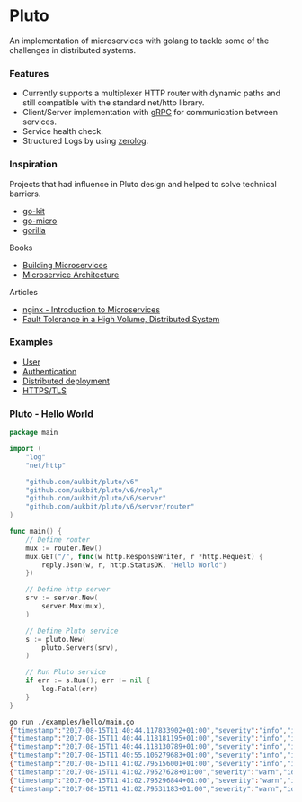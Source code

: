 # Pluto
An implementation of microservices with golang to tackle some of the challenges in distributed systems.
### Features
- Currently supports a multiplexer HTTP router with dynamic paths and still compatible with the standard net/http library.
- Client/Server implementation with [gRPC](http://www.grpc.io/) for communication between services.
- Service health check.
- Structured Logs by using [zerolog](https://github.com/rs/zerolog).


### Inspiration
Projects that had influence in Pluto design and helped to solve technical barriers.
- [go-kit](https://github.com/go-kit/kit)
- [go-micro](https://github.com/myodc/go-micro)
- [gorilla](https://github.com/gorilla/mux)

Books
- [Building Microservices](http://shop.oreilly.com/product/0636920033158.do)
- [Microservice Architecture](http://shop.oreilly.com/product/0636920050308.do)

Articles
- [nginx - Introduction to Microservices](https://www.nginx.com/blog/introduction-to-microservices/?utm_source=event-driven-data-management-microservices&utm_medium=blog&utm_campaign=Microservices)
- [Fault Tolerance in a High Volume, Distributed System](http://techblog.netflix.com/2012/02/fault-tolerance-in-high-volume.html)

### Examples
- [User](https://github.com/aukbit/pluto/tree/master/examples/user)
- [Authentication](https://github.com/aukbit/pluto/tree/master/examples/auth)
- [Distributed deployment](https://github.com/aukbit/pluto/tree/master/examples/dist)
- [HTTPS/TLS](https://github.com/aukbit/pluto/tree/master/examples/https)

### Pluto - Hello World

```go
package main

import (
	"log"
	"net/http"

	"github.com/aukbit/pluto/v6"
	"github.com/aukbit/pluto/v6/reply"
	"github.com/aukbit/pluto/v6/server"
	"github.com/aukbit/pluto/v6/server/router"
)

func main() {
	// Define router
	mux := router.New()
	mux.GET("/", func(w http.ResponseWriter, r *http.Request) {
		reply.Json(w, r, http.StatusOK, "Hello World")
	})

	// Define http server
	srv := server.New(
		server.Mux(mux),
	)

	// Define Pluto service
	s := pluto.New(
		pluto.Servers(srv),
	)

	// Run Pluto service
	if err := s.Run(); err != nil {
		log.Fatal(err)
	}
}

```

```sh
go run ./examples/hello/main.go
{"timestamp":"2017-08-15T11:40:44.117833902+01:00","severity":"info","id":"plt_CDVNVF","name":"pluto","ip4":"192.168.15.60","servers":2,"clients":0,"message":"starting pluto, servers: 2 clients: 0"}
{"timestamp":"2017-08-15T11:40:44.118181195+01:00","severity":"info","id":"plt_CDVNVF","name":"pluto","server":{"id":"srv_I3JQ3L","name":"server","format":"http","port":":8080"},"message":"starting http server, listening on :8080"}
{"timestamp":"2017-08-15T11:40:44.118130789+01:00","severity":"info","id":"plt_CDVNVF","name":"pluto","server":{"id":"srv_FP9BC7","name":"pluto_health_server","format":"http","port":":9090"},"message":"starting http pluto_health_server, listening on :9090"}
{"timestamp":"2017-08-15T11:40:55.106279683+01:00","severity":"info","id":"plt_CDVNVF","name":"pluto","server":{"id":"srv_I3JQ3L","name":"server","format":"http","port":":8080"},"eid":"N5G58UTAHSTHEPZQ","method":"GET","url":"/","proto":"HTTP/1.1","remote_addr":"[::1]:50853","header":{"Connection":["keep-alive"],"Upgrade-Insecure-Requests":["1"],"User-Agent":["Mozilla/5.0 (Macintosh; Intel Mac OS X 10_12_6) AppleWebKit/537.36 (KHTML, like Gecko) Chrome/60.0.3112.90 Safari/537.36"],"Accept":["text/html,application/xhtml+xml,application/xml;q=0.9,image/webp,image/apng,*/*;q=0.8"],"Accept-Encoding":["gzip, deflate, br"],"Accept-Language":["en-US,en;q=0.8,pt;q=0.6"]},"message":"GET / HTTP/1.1"}
{"timestamp":"2017-08-15T11:41:02.795156001+01:00","severity":"info","id":"plt_CDVNVF","name":"pluto","message":"shutting down, got signal: interrupt"}
{"timestamp":"2017-08-15T11:41:02.79527628+01:00","severity":"warn","id":"plt_CDVNVF","name":"pluto","server":{"id":"srv_FP9BC7","name":"pluto_health_server","format":"http","port":":9090"},"message":"pluto_health_server has just exited"}
{"timestamp":"2017-08-15T11:41:02.795296844+01:00","severity":"warn","id":"plt_CDVNVF","name":"pluto","server":{"id":"srv_I3JQ3L","name":"server","format":"http","port":":8080"},"message":"server has just exited"}
{"timestamp":"2017-08-15T11:41:02.79531183+01:00","severity":"warn","id":"plt_CDVNVF","name":"pluto","message":"pluto has just exited"}
```
